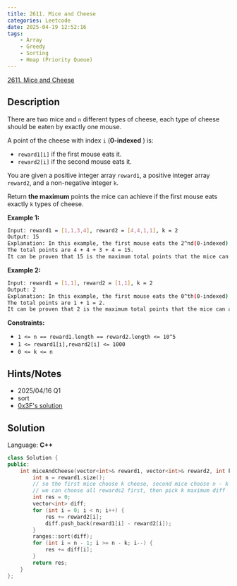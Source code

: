 ```yaml
---
title: 2611. Mice and Cheese
categories: Leetcode
date: 2025-04-19 12:52:16
tags:
    - Array
    - Greedy
    - Sorting
    - Heap (Priority Queue)
---
```


[2611. Mice and Cheese](https://leetcode.com/problems/mice-and-cheese/description/?envType=company&envId=doordash&favoriteSlug=doordash-more-than-six-months)

## Description

There are two mice and `n` different types of cheese, each type of cheese should be eaten by exactly one mouse.

A point of the cheese with index `i` (**0-indexed** ) is:

- `reward1[i]` if the first mouse eats it.
- `reward2[i]` if the second mouse eats it.

You are given a positive integer array `reward1`, a positive integer array `reward2`, and a non-negative integer `k`.

Return **the maximum**  points the mice can achieve if the first mouse eats exactly `k` types of cheese.

**Example 1:**

```bash
Input: reward1 = [1,1,3,4], reward2 = [4,4,1,1], k = 2
Output: 15
Explanation: In this example, the first mouse eats the 2^nd(0-indexed) and the 3^rdtypes of cheese, and the second mouse eats the 0^thand the 1^st types of cheese.
The total points are 4 + 4 + 3 + 4 = 15.
It can be proven that 15 is the maximum total points that the mice can achieve.
```

**Example 2:**

```bash
Input: reward1 = [1,1], reward2 = [1,1], k = 2
Output: 2
Explanation: In this example, the first mouse eats the 0^th(0-indexed) and 1^sttypes of cheese, and the second mouse does not eat any cheese.
The total points are 1 + 1 = 2.
It can be proven that 2 is the maximum total points that the mice can achieve.
```

**Constraints:**

- `1 <= n == reward1.length == reward2.length <= 10^5`
- `1 <= reward1[i],reward2[i] <= 1000`
- `0 <= k <= n`

## Hints/Notes

- 2025/04/16 Q1
- sort
- [0x3F's solution](https://leetcode.cn/problems/mice-and-cheese/solutions/2204108/tan-xin-ji-qi-zheng-ming-by-endlesscheng-u783/)

## Solution

Language: **C++**

```C++
class Solution {
public:
    int miceAndCheese(vector<int>& reward1, vector<int>& reward2, int k) {
        int n = reward1.size();
        // so the first mice choose k cheese, second mice choose n - k cheese
        // we can choose all rewards2 first, then pick k maximum diff
        int res = 0;
        vector<int> diff;
        for (int i = 0; i < n; i++) {
            res += reward2[i];
            diff.push_back(reward1[i] - reward2[i]);
        }
        ranges::sort(diff);
        for (int i = n - 1; i >= n - k; i--) {
            res += diff[i];
        }
        return res;
    }
};
```
